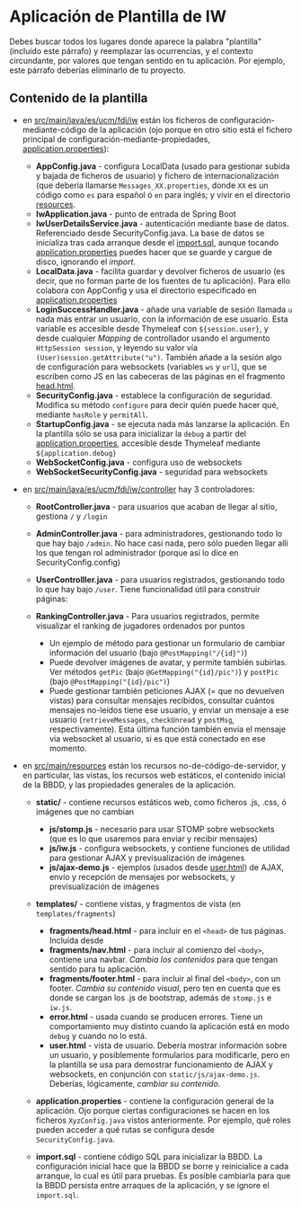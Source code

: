 # Aplicación de Plantilla de IW

Debes buscar todos los lugares donde aparece la palabra "plantilla" (incluido este párrafo) y reemplazar las ocurrencias, y el contexto circundante, por valores que tengan sentido en tu aplicación. Por ejemplo, este párrafo deberías eliminarlo de tu proyecto.

## Contenido de la plantilla

- en [src/main/java/es/ucm/fdi/iw](https://github.com/manuel-freire/iw/tree/main/plantilla/src/main/java/es/ucm/fdi/iw) están los ficheros de configuración-mediante-código de la aplicación (ojo porque en otro sitio está el fichero principal de configuración-mediante-propiedades, [application.properties](https://github.com/manuel-freire/iw/blob/main/plantilla/src/main/resources/application.properties)):

    * **AppConfig.java** - configura LocalData (usado para gestionar subida y bajada de ficheros de usuario) y fichero de internacionalización (que debería llamarse `Messages_XX.properties`, donde `XX` es un código como `es` para español ó `en` para inglés; y vivir en el directorio [resources](https://github.com/manuel-freire/iw/tree/main/plantilla/src/main/resources).
    * **IwApplication.java** - punto de entrada de Spring Boot
    * **IwUserDetailsService.java** - autenticación mediante base de datos. Referenciado desde SecurityConfig.java. La base de datos se inicializa tras cada arranque desde el [import.sql](https://github.com/manuel-freire/iw/blob/main/plantilla/src/main/resources/import.sql), aunque tocando [application.properties](https://github.com/manuel-freire/iw/blob/main/plantilla/src/main/resources/application.properties) puedes hacer que se guarde y cargue de disco, ignorando el _import_.
    * **LocalData.java** - facilita guardar y devolver ficheros de usuario (es decir, que no forman parte de los fuentes de tu aplicación). Para ello colabora con AppConfig y usa el directorio especificado en [application.properties](https://github.com/manuel-freire/iw/blob/main/plantilla/src/main/resources/application.properties)
    * **LoginSuccessHandler.java** - añade una variable de sesión llamada `u` nada más entrar un usuario, con la información de ese usuario. Esta variable es accesible desde Thymeleaf con `${session.user}`, y desde cualquier _Mapping_ de controllador usando el argumento `HttpSession session`, y leyendo su valor vía `(User)session.getAttribute("u")`. También añade a la sesión algo de configuración para websockets (variables `ws` y `url`), que se escriben como JS en las cabeceras de las páginas en el fragmento [head.html](https://github.com/manuel-freire/iw/blob/main/plantilla/src/main/resources/templates/fragments/head.html).
    * **SecurityConfig.java** - establece la configuración de seguridad. Modifica su método `configure` para decir quién puede hacer qué, mediante `hasRole` y `permitAll`. 
    * **StartupConfig.java** - se ejecuta nada más lanzarse la aplicación. En la plantilla sólo se usa para inicializar la `debug` a partir del [application.properties](https://github.com/manuel-freire/iw/blob/main/plantilla/src/main/resources/application.properties), accesible desde Thymeleaf mediante `${application.debug}`
    * **WebSocketConfig.java** - configura uso de websockets
    * **WebSocketSecurityConfig.java** - seguridad para websockets

- en [src/main/java/es/ucm/fdi/iw/controller](https://github.com/manuel-freire/iw/tree/main/plantilla/src/main/java/es/ucm/fdi/iw/controller) hay 3 controladores:

  * **RootController.java** - para usuarios que acaban de llegar al sitio, gestiona `/` y `/login`
  * **AdminController.java** - para administradores, gestionando todo lo que hay bajo `/admin`. No hace casi nada, pero sólo pueden llegar allí los que tengan rol administrador (porque así lo dice en SecurityConfig.config)
  * **UserControlller.java** - para usuarios registrados, gestionando todo lo que hay bajo `/user`. Tiene funcionalidad útil para construir páginas:
  * **RankingController.java** - Para usuarios registrados, permite visualizar el ranking de jugadores ordenados por puntos
  
    + Un ejemplo de método para gestionar un formulario de cambiar información del usuario (bajo `@PostMapping("/{id}")`)
    + Puede devolver imágenes de avatar, y permite también subirlas. Ver métodos `getPic` (bajo `@GetMapping("{id}/pic")`) y `postPic` (bajo `@PostMapping("{id}/pic")`)
    + Puede gestionar también peticiones AJAX (= que no devuelven vistas) para consultar mensajes recibidos, consultar cuántos mensajes no-leídos tiene ese usuario, y enviar un mensaje a ese usuario (`retrieveMessages`, `checkUnread` y `postMsg`, respectivamente). Esta última función también envía el mensaje via websocket al usuario, si es que está conectado en ese momento.
    
- en [src/main/resources](https://github.com/manuel-freire/iw/tree/main/plantilla/src/main/resources) están los recursos no-de-código-de-servidor, y en particular, las vistas, los recursos web estáticos, el contenido inicial de la BBDD, y las propiedades generales de la aplicación.

  * **static/**  - contiene recursos estáticos web, como ficheros .js, .css, ó imágenes que no cambian
  
    - **js/stomp.js** - necesario para usar STOMP sobre websockets (que es lo que usaremos para enviar y recibir mensajes)
    - **js/iw.js** - configura websockets, y contiene funciones de utilidad para gestionar AJAX y previsualización de imágenes
    - **js/ajax-demo.js** - ejemplos (usados desde [user.html](https://github.com/manuel-freire/iw/blob/main/plantilla/src/main/resources/templates/user.html)) de AJAX, envío y recepción de mensajes por websockets, y previsualización de imágenes

  * **templates/** - contiene vistas, y fragmentos de vista (en `templates/fragments`)
  
    - **fragments/head.html** - para incluir en el `<head>` de tus páginas. Incluída desde  
    - **fragments/nav.html** - para incluir al comienzo del `<body>`, contiene una navbar. *Cambia los contenidos* para que tengan sentido para tu aplicación.    
    - **fragments/footer.html** - para incluir al final del `<body>`, con un footer. *Cambia su contenido visual*, pero ten en cuenta que es donde se cargan los .js de bootstrap, además de `stomp.js` e `iw.js`.
    - **error.html** - usada cuando se producen errores. Tiene un comportamiento muy distinto cuando la aplicación está en modo `debug` y cuando no lo está. 
    - **user.html** - vista de usuario. Debería mostrar información sobre un usuario, y posiblemente formularios para modificarle, pero en la plantilla se usa para demostrar funcionamiento de AJAX y websockets, en conjunción con `static/js/ajax-demo.js`. Deberías, lógicamente, *cambiar su contenido*.
  
  * **application.properties** - contiene la configuración general de la aplicación. Ojo porque ciertas configuraciones se hacen en los ficheros `XyzConfig.java` vistos anteriormente. Por ejemplo, qué roles pueden acceder a qué rutas se configura desde `SecurityConfig.java`.
  * **import.sql** - contiene código SQL para inicializar la BBDD. La configuración inicial hace que la BBDD se borre y reinicialice a cada arranque, lo cual es útil para pruebas. Es posible cambiarla para que la BBDD persista entre arraques de la aplicación, y se ignore el `import.sql`.
    

